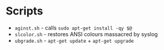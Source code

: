 # Scripts

* ```aginst.sh``` - calls ```sudo apt-get install -qy $@```
* ```slcolor.sh``` - restores ANSI colours massacred by syslog
* ```ubgrade.sh``` - ```apt-get update``` + ```apt-get upgrade```

